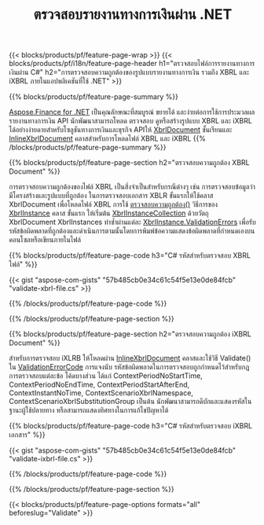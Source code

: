 ﻿---
title: ตรวจสอบรายงานทางการเงินผ่าน .NET
url: /th/net/validate/
description:  C# รหัสสำหรับตรวจสอบรายงานทางการเงินในไฟล์ XBRL และ iXBRL ผ่านไลบรารี .NET
---
{{< blocks/products/pf/feature-page-wrap >}}
{{< blocks/products/pf/i18n/feature-page-header h1="ตรวจสอบไฟล์การรายงานทางการเงินผ่าน C#" h2="การตรวจสอบความถูกต้องของรูปแบบรายงานทางการเงิน รวมถึง XBRL และ iXBRL ภายในแอปพลิเคชันที่ใช้ .NET" >}}

{{% blocks/products/pf/feature-page-summary %}}

[Aspose.Finance for .NET](https://products.aspose.com/finance/net/) เป็นคุณลักษณะที่สมบูรณ์ ขยายได้ และง่ายต่อการใช้การประมวลผลรายงานทางการเงิน API นักพัฒนาสามารถโหลด ตรวจสอบ ดูหรือสร้างรูปแบบ XBRL และ iXBRL ได้อย่างง่ายดายสำหรับโซลูชันทางการเงินและธุรกิจ APIให้ [XbrlDocument](https://apireference.aspose.com/finance/net/aspose.finance.xbrl/xbrldocument) ชั้นเรียนและ  [InlineXbrlDocument](https://apireference.aspose.com/finance/net/aspose.finance.xbrl.inline/inlinexbrldocument) คลาสสำหรับการโหลดไฟล์ XBRL และ iXBRL
{{% /blocks/products/pf/feature-page-summary %}}

{{% blocks/products/pf/feature-page-section h2="ตรวจสอบความถูกต้อง XBRL Document" %}}

การตรวจสอบความถูกต้องของไฟล์ XBRL เป็นสิ่งจำเป็นสำหรับกรณีต่างๆ เช่น การตรวจสอบข้อมูลว่ามีโครงสร้างและรูปแบบที่ถูกต้อง ในการตรวจสอบเอกสาร XBLR ขั้นแรกให้ใช้คลาส XbrlDocument เพื่อโหลดไฟล์ XBRL การใช้ [ตรวจสอบความถูกต้อง()](https://apireference.aspose.com/finance/net/aspose.finance.xbrl/xbrlinstance/methods/validate) วิธีการของ [XbrlInstance](https://apireference.aspose.com/finance/net/aspose.finance.xbrl/xbrlinstance) คลาส ขั้นแรก ให้เริ่มต้น [XbrlInstanceCollection](https://apireference.aspose.com/finance/net/aspose.finance.xbrl/xbrlinstancecollection) ด้วยวัตถุ XbrlDocument XbrlInstances ทำซ้ำผ่านแต่ละ [XbrlInstance.ValidationErrors](https://apireference.aspose.com/finance/net/aspose.finance.xbrl/xbrlinstance/properties/validationerrors) เพื่อรับรหัสข้อผิดพลาดที่ถูกต้องและดำเนินการตามนั้นโดยการพิมพ์ข้อความแสดงข้อผิดพลาดที่กำหนดเองบนคอนโซลหรือเขียนภายในไฟล์

{{% blocks/products/pf/feature-page-code h3="C# รหัสสำหรับตรวจสอบ XBRL ไฟล์" %}}

{{< gist "aspose-com-gists" "57b485cb0e34c61c54f5e13e0de84fcb" "validate-xbrl-file.cs" >}} 

{{% /blocks/products/pf/feature-page-code %}}

{{% /blocks/products/pf/feature-page-section %}}

{{% blocks/products/pf/feature-page-section h2="ตรวจสอบความถูกต้อง iXBRL Document" %}}

สำหรับการตรวจสอบ iXLRB ให้โหลดผ่าน [InlineXbrlDocument](https://apireference.aspose.com/finance/net/aspose.finance.xbrl.inline/inlinexbrldocument) คลาสและใช้วิธี Validate() ใน [ValidationErrorCode](https://apireference.aspose.com/finance/net/aspose.finance.xbrl.validator/validationerrorcode) การแจงนับ รหัสข้อผิดพลาดในการตรวจสอบถูกกำหนดไว้สำหรับกฎการตรวจสอบแต่ละข้อ โค้ดบางส่วน ได้แก่ ContextPeriodNoStartTime, ContextPeriodNoEndTime, ContextPeriodStartAfterEnd, ContextInstantNoTime, ContextScenarioXbrlNamespace, ContextScenarioXbrlSubstitutionGroup เป็นต้น นักพัฒนาสามารถดีบักและแสดงรหัสในฐานะผู้ใช้ปลายทาง หรือสามารถแสดงทิศทางในการแก้ไขปัญหาได้

{{% blocks/products/pf/feature-page-code h3="C# รหัสสำหรับตรวจสอบ iXBRL เอกสาร" %}}

{{< gist "aspose-com-gists" "57b485cb0e34c61c54f5e13e0de84fcb" "validate-ixbrl-file.cs" >}}

{{% /blocks/products/pf/feature-page-code %}}

{{% /blocks/products/pf/feature-page-section %}}

{{< blocks/products/pf/feature-page-options formats="all" beforeslug="Validate" >}}